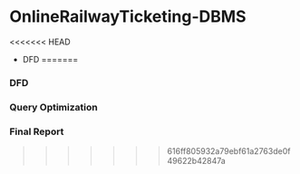# OnlineRailwayTicketing-DBMS
<<<<<<< HEAD
* DFD 
=======
### DFD 
### Query Optimization
### Final Report
>>>>>>> 616ff805932a79ebf61a2763de0f49622b42847a
